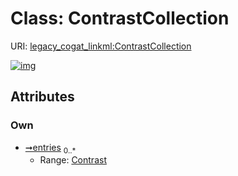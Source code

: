 
# Class: ContrastCollection



URI: [legacy_cogat_linkml:ContrastCollection](https://w3id.org/rwblair/legacy-cogat-linkml/ContrastCollection)


[![img](https://yuml.me/diagram/nofunky;dir:TB/class/[Contrast]<entries%200..*-++[ContrastCollection],[Contrast])](https://yuml.me/diagram/nofunky;dir:TB/class/[Contrast]<entries%200..*-++[ContrastCollection],[Contrast])

## Attributes


### Own

 * [➞entries](contrastCollection__entries.md)  <sub>0..\*</sub>
     * Range: [Contrast](Contrast.md)
